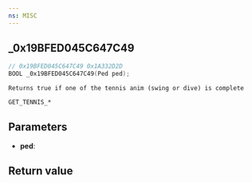```yaml
---
ns: MISC
---
```

## _0x19BFED045C647C49

```c
// 0x19BFED045C647C49 0x1A332D2D
BOOL _0x19BFED045C647C49(Ped ped);
```

```
Returns true if one of the tennis anim (swing or dive) is complete

GET_TENNIS_*
```

## Parameters
* **ped**: 

## Return value
